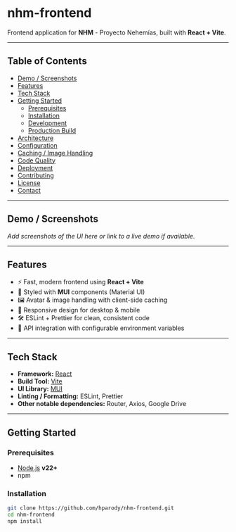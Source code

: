 # nhm-frontend

Frontend application for **NHM** - Proyecto Nehemías, built with **React + Vite**.

---

## Table of Contents

- [Demo / Screenshots](#demo--screenshots)
- [Features](#features)
- [Tech Stack](#tech-stack)
- [Getting Started](#getting-started)
  - [Prerequisites](#prerequisites)
  - [Installation](#installation)
  - [Development](#development)
  - [Production Build](#production-build)
- [Architecture](#architecture)
- [Configuration](#configuration)
- [Caching / Image Handling](#caching--image-handling)
- [Code Quality](#code-quality)
- [Deployment](#deployment)
- [Contributing](#contributing)
- [License](#license)
- [Contact](#contact)

---

## Demo / Screenshots

_Add screenshots of the UI here or link to a live demo if available._

---

## Features

- ⚡️ Fast, modern frontend using **React + Vite**
- 🎨 Styled with **MUI** components (Material UI)
- 🖼 Avatar & image handling with client-side caching
- 📱 Responsive design for desktop & mobile
- 🛠 ESLint + Prettier for clean, consistent code
- 🔌 API integration with configurable environment variables

---

## Tech Stack

- **Framework:** [React](https://react.dev/)
- **Build Tool:** [Vite](https://vitejs.dev/)
- **UI Library:** [MUI](https://mui.com/)
- **Linting / Formatting:** ESLint, Prettier
- **Other notable dependencies:** Router, Axios, Google Drive

---

## Getting Started

### Prerequisites

- [Node.js](https://nodejs.org/) **v22+**
- npm

### Installation

```bash
git clone https://github.com/hparody/nhm-frontend.git
cd nhm-frontend
npm install
```
